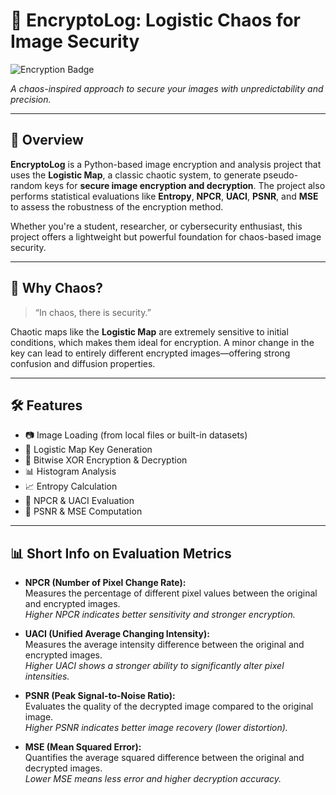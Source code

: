 
# 🔐 EncryptoLog: Logistic Chaos for Image Security

![Encryption Badge](https://img.shields.io/badge/Image%20Encryption-Chaotic%20Maps-blueviolet)

*A chaos-inspired approach to secure your images with unpredictability and precision.*

---

## 🚀 Overview

**EncryptoLog** is a Python-based image encryption and analysis project that uses the **Logistic Map**, a classic chaotic system, to generate pseudo-random keys for **secure image encryption and decryption**. The project also performs statistical evaluations like **Entropy**, **NPCR**, **UACI**, **PSNR**, and **MSE** to assess the robustness of the encryption method.

Whether you're a student, researcher, or cybersecurity enthusiast, this project offers a lightweight but powerful foundation for chaos-based image security.

---

## 🧠 Why Chaos?

> “In chaos, there is security.”

Chaotic maps like the **Logistic Map** are extremely sensitive to initial conditions, which makes them ideal for encryption. A minor change in the key can lead to entirely different encrypted images—offering strong confusion and diffusion properties.

---

## 🛠 Features

- 📷 Image Loading (from local files or built-in datasets)
- 🔑 Logistic Map Key Generation
- 🧩 Bitwise XOR Encryption & Decryption
- 📊 Histogram Analysis
- 📈 Entropy Calculation
- 📌 NPCR & UACI Evaluation
- 🎯 PSNR & MSE Computation

---

## 📊 Short Info on Evaluation Metrics

- **NPCR (Number of Pixel Change Rate):**  
  Measures the percentage of different pixel values between the original and encrypted images.  
  *Higher NPCR indicates better sensitivity and stronger encryption.*

- **UACI (Unified Average Changing Intensity):**  
  Measures the average intensity difference between the original and encrypted images.  
  *Higher UACI shows a stronger ability to significantly alter pixel intensities.*

- **PSNR (Peak Signal-to-Noise Ratio):**  
  Evaluates the quality of the decrypted image compared to the original image.  
  *Higher PSNR indicates better image recovery (lower distortion).*

- **MSE (Mean Squared Error):**  
  Quantifies the average squared difference between the original and decrypted images.  
  *Lower MSE means less error and higher decryption accuracy.*
